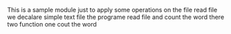 This is a sample module just to apply some operations on the file
read file  we decalare simple text file
the programe read file and count the word 
there  two function one cout the word

